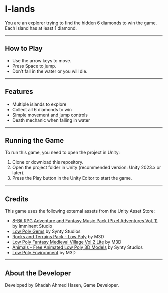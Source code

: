 # I-lands

You are an explorer trying to find the hidden 6 diamonds to win the game. Each island has at least 1 diamond.

---

## How to Play

- Use the arrow keys to move.  
- Press Space to jump.  
- Don’t fall in the water or you will die.

---

## Features

- Multiple islands to explore  
- Collect all 6 diamonds to win  
- Simple movement and jump controls  
- Death mechanic when falling in water  

---

## Running the Game

To run this game, you need to open the project in Unity:

1. Clone or download this repository.  
2. Open the project folder in Unity (recommended version: Unity 2023.x or later).  
3. Press the Play button in the Unity Editor to start the game.

---

## Credits

This game uses the following external assets from the Unity Asset Store:

- [8-Bit RPG Adventure and Fantasy Music Pack (Pixel Adventures Vol. 1)](https://assetstore.unity.com/packages/p/8-bit-rpg-adventure-and-fantasy-music-pack-pixel-adventures-vol--321759) by Imminent Studio  
- [Low Poly Gems](https://assetstore.unity.com/packages/p/low-poly-gems-245515) by Synty Studios  
- [Rocks and Terrains Pack - Low Poly](https://assetstore.unity.com/packages/p/rocks-and-terrains-pack-low-poly-281733) by M3D  
- [Low Poly Fantasy Medieval Village Vol 2 Lite](https://assetstore.unity.com/packages/3d/environments/fantasy/low-poly-fantasy-medieval-village-vol-2-lite-242322) by M3D  
- [Animals - Free Animated Low Poly 3D Models](https://assetstore.unity.com/packages/p/animals-free-animated-low-poly-3d-models-260727) by Synty Studios  
- [Low Poly Environment](https://assetstore.unity.com/packages/p/low-poly-environment-315184) by M3D  

---

## About the Developer

Developed by Ghadah Ahmed Hasen, Game Developer.
